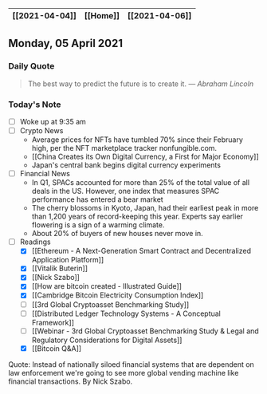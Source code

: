 | [[2021-04-04]] | [[Home]] | [[2021-04-06]] |
| :------------: | :------: | :------------: |

## Monday, 05 April 2021

### Daily Quote
> The best way to predict the future is to create it.
> &mdash; <cite>Abraham Lincoln</cite>

### Today's Note
- [ ] Woke up at 9:35 am
- [ ] Crypto News
	- Average prices for NFTs have tumbled 70% since their February high, per the NFT marketplace tracker nonfungible.com.
	- [[China Creates its Own Digital Currency, a First for Major Economy]]
	- Japan's central bank begins digital currency experiments
- [ ] Financial News
	- In Q1, SPACs accounted for more than 25% of the total value of all deals in the US. However, one index that measures SPAC performance has entered a bear market
	- The cherry blossoms in Kyoto, Japan, had their earliest peak in more than 1,200 years of record-keeping this year. Experts say earlier flowering is a sign of a warming climate.
	- About 20% of buyers of new houses never move in.
- [ ] Readings
	- [x] [[Ethereum - A Next-Generation Smart Contract and Decentralized Application Platform]]
	- [x] [[Vitalik Buterin]]
	- [x] [[Nick Szabo]]
	- [x] [[How are bitcoin created - Illustrated Guide]]
	- [x] [[Cambridge Bitcoin Electricity Consumption Index]]
	- [ ] [[3rd Global Cryptoasset Benchmarking Study]]
	- [ ] [[Distributed Ledger Technology Systems - A Conceptual Framework]]
	- [ ] [[Webinar - 3rd Global Cryptoasset Benchmarking Study & Legal and Regulatory Considerations for Digital Assets]]
	- [x] [[Bitcoin Q&A]]

Quote: Instead of nationally siloed financial systems that are dependent on law enforcement we're going to see more global vending machine like financial transactions. By Nick Szabo.

